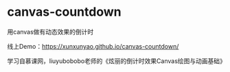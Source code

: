 # canvas-countdown
用canvas做有动态效果的倒计时

线上Demo：https://xunxunyao.github.io/canvas-countdown/

学习自慕课网，liuyubobobo老师的《炫丽的倒计时效果Canvas绘图与动画基础》
